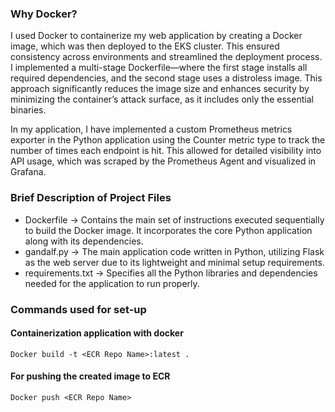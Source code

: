 ### Why Docker?

I used Docker to containerize my web application by creating a Docker image, which was then deployed to the EKS cluster. This ensured consistency across environments and streamlined the deployment process. I implemented a multi-stage Dockerfile—where the first stage installs all required dependencies, and the second stage uses a distroless image. This approach significantly reduces the image size and enhances security by minimizing the container’s attack surface, as it includes only the essential binaries.

In my application, I have implemented a custom Prometheus metrics exporter in the Python application using the Counter metric type to track the number of times each endpoint is hit. This allowed for detailed visibility into API usage, which was scraped by the Prometheus Agent and visualized in Grafana.

### Brief Description of Project Files

- Dockerfile -> Contains the main set of instructions executed sequentially to build the Docker image. It incorporates the core Python application along with its dependencies.
- gandalf.py -> The main application code written in Python, utilizing Flask as the web server due to its lightweight and minimal setup requirements.
- requirements.txt -> Specifies all the Python libraries and dependencies needed for the application to run properly.

### Commands used for set-up

#### Containerization application with docker 
```
Docker build -t <ECR Repo Name>:latest .
```

#### For pushing the created image to ECR
```
Docker push <ECR Repo Name>
```
